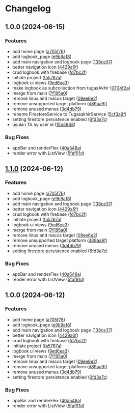 # Changelog

## 1.0.0 (2024-06-15)


### Features

* add home page ([a705f76](https://github.com/abhiramadamas/FP-PPB/commit/a705f7645f07c67aafaf89fd4fd7e179f99e231d))
* add logbook_page ([e9b9af8](https://github.com/abhiramadamas/FP-PPB/commit/e9b9af8e5f12bf31a75455a2fb276b499d46eb46))
* add main navigation and logbook page ([138ce37](https://github.com/abhiramadamas/FP-PPB/commit/138ce3767d32116563664cb81d04de88900ad483))
* better navigation icon ([4429a6f](https://github.com/abhiramadamas/FP-PPB/commit/4429a6f89c1c61560d5d5d2823d41abe419b17da))
* crud logbook with firebase ([fd7bc2f](https://github.com/abhiramadamas/FP-PPB/commit/fd7bc2fe64a61274bd72892fe713c92fcb6f3fc8))
* initiate project ([fa5767a](https://github.com/abhiramadamas/FP-PPB/commit/fa5767ad46923fce16a1b40b3c08e51332c8bf50))
* logbook ui views ([9ed6ea3](https://github.com/abhiramadamas/FP-PPB/commit/9ed6ea3618b0ca39e7e40e13e9af7e2b4df44d88))
* make logbook as subcollection from tugasAkhir ([0704f2a](https://github.com/abhiramadamas/FP-PPB/commit/0704f2a43892f0591df28d091aa88637329b3872))
* merge from main ([7f195a0](https://github.com/abhiramadamas/FP-PPB/commit/7f195a02c39fcb9ea1d122dedb53159eaf59a32f))
* remove linux and macos target ([09ee6e2](https://github.com/abhiramadamas/FP-PPB/commit/09ee6e2986f51292ffe345f51aacebb6127bc557))
* remove unsupported target platform ([d89aa9f](https://github.com/abhiramadamas/FP-PPB/commit/d89aa9fbe07a44676db219f8a775ac943308202f))
* remove unused menus ([3d4db79](https://github.com/abhiramadamas/FP-PPB/commit/3d4db79e1c98ae7078e9e52345571972e017f79b))
* rename FirestoreService to TugasakhirService ([5cf3a9f](https://github.com/abhiramadamas/FP-PPB/commit/5cf3a9fd4bdb95f1d8f4ef9a6fa081d5346d2e38))
* setting firestore persistence enabled ([6fd3a7c](https://github.com/abhiramadamas/FP-PPB/commit/6fd3a7cb450658238078b3cc02c53092975a8537))
* usulan TA by user id ([15b5868](https://github.com/abhiramadamas/FP-PPB/commit/15b5868f40d50fd21bf293631ef0ad281753939d))


### Bug Fixes

* appBar and renderFlex ([40a548a](https://github.com/abhiramadamas/FP-PPB/commit/40a548a1b1f8133b22620d2ec9514f614692cd87))
* render error with ListView ([5faf91d](https://github.com/abhiramadamas/FP-PPB/commit/5faf91d770abeef80d059fcf7466c9cfab0db654))

## [1.1.0](https://github.com/albugowy15/FP-PPB/compare/v1.0.0...v1.1.0) (2024-06-12)


### Features

* add home page ([a705f76](https://github.com/albugowy15/FP-PPB/commit/a705f7645f07c67aafaf89fd4fd7e179f99e231d))
* add logbook_page ([e9b9af8](https://github.com/albugowy15/FP-PPB/commit/e9b9af8e5f12bf31a75455a2fb276b499d46eb46))
* add main navigation and logbook page ([138ce37](https://github.com/albugowy15/FP-PPB/commit/138ce3767d32116563664cb81d04de88900ad483))
* better navigation icon ([4429a6f](https://github.com/albugowy15/FP-PPB/commit/4429a6f89c1c61560d5d5d2823d41abe419b17da))
* crud logbook with firebase ([fd7bc2f](https://github.com/albugowy15/FP-PPB/commit/fd7bc2fe64a61274bd72892fe713c92fcb6f3fc8))
* initiate project ([fa5767a](https://github.com/albugowy15/FP-PPB/commit/fa5767ad46923fce16a1b40b3c08e51332c8bf50))
* logbook ui views ([9ed6ea3](https://github.com/albugowy15/FP-PPB/commit/9ed6ea3618b0ca39e7e40e13e9af7e2b4df44d88))
* merge from main ([7f195a0](https://github.com/albugowy15/FP-PPB/commit/7f195a02c39fcb9ea1d122dedb53159eaf59a32f))
* remove linux and macos target ([09ee6e2](https://github.com/albugowy15/FP-PPB/commit/09ee6e2986f51292ffe345f51aacebb6127bc557))
* remove unsupported target platform ([d89aa9f](https://github.com/albugowy15/FP-PPB/commit/d89aa9fbe07a44676db219f8a775ac943308202f))
* remove unused menus ([3d4db79](https://github.com/albugowy15/FP-PPB/commit/3d4db79e1c98ae7078e9e52345571972e017f79b))
* setting firestore persistence enabled ([6fd3a7c](https://github.com/albugowy15/FP-PPB/commit/6fd3a7cb450658238078b3cc02c53092975a8537))


### Bug Fixes

* appBar and renderFlex ([40a548a](https://github.com/albugowy15/FP-PPB/commit/40a548a1b1f8133b22620d2ec9514f614692cd87))
* render error with ListView ([5faf91d](https://github.com/albugowy15/FP-PPB/commit/5faf91d770abeef80d059fcf7466c9cfab0db654))

## 1.0.0 (2024-06-12)


### Features

* add home page ([a705f76](https://github.com/albugowy15/FP-PPB/commit/a705f7645f07c67aafaf89fd4fd7e179f99e231d))
* add logbook_page ([e9b9af8](https://github.com/albugowy15/FP-PPB/commit/e9b9af8e5f12bf31a75455a2fb276b499d46eb46))
* add main navigation and logbook page ([138ce37](https://github.com/albugowy15/FP-PPB/commit/138ce3767d32116563664cb81d04de88900ad483))
* better navigation icon ([4429a6f](https://github.com/albugowy15/FP-PPB/commit/4429a6f89c1c61560d5d5d2823d41abe419b17da))
* crud logbook with firebase ([fd7bc2f](https://github.com/albugowy15/FP-PPB/commit/fd7bc2fe64a61274bd72892fe713c92fcb6f3fc8))
* initiate project ([fa5767a](https://github.com/albugowy15/FP-PPB/commit/fa5767ad46923fce16a1b40b3c08e51332c8bf50))
* logbook ui views ([9ed6ea3](https://github.com/albugowy15/FP-PPB/commit/9ed6ea3618b0ca39e7e40e13e9af7e2b4df44d88))
* merge from main ([7f195a0](https://github.com/albugowy15/FP-PPB/commit/7f195a02c39fcb9ea1d122dedb53159eaf59a32f))
* remove linux and macos target ([09ee6e2](https://github.com/albugowy15/FP-PPB/commit/09ee6e2986f51292ffe345f51aacebb6127bc557))
* remove unsupported target platform ([d89aa9f](https://github.com/albugowy15/FP-PPB/commit/d89aa9fbe07a44676db219f8a775ac943308202f))
* remove unused menus ([3d4db79](https://github.com/albugowy15/FP-PPB/commit/3d4db79e1c98ae7078e9e52345571972e017f79b))
* setting firestore persistence enabled ([6fd3a7c](https://github.com/albugowy15/FP-PPB/commit/6fd3a7cb450658238078b3cc02c53092975a8537))


### Bug Fixes

* appBar and renderFlex ([40a548a](https://github.com/albugowy15/FP-PPB/commit/40a548a1b1f8133b22620d2ec9514f614692cd87))
* render error with ListView ([5faf91d](https://github.com/albugowy15/FP-PPB/commit/5faf91d770abeef80d059fcf7466c9cfab0db654))
